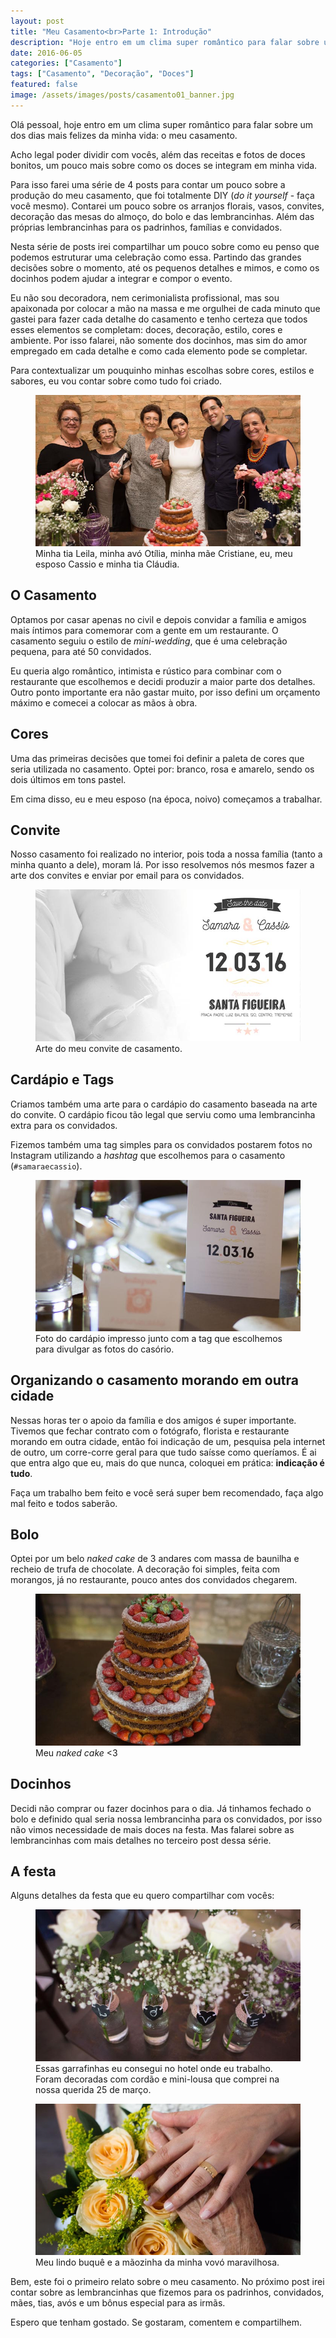 ```yaml
---
layout: post
title: "Meu Casamento<br>Parte 1: Introdução"
description: "Hoje entro em um clima super romântico para falar sobre um dos dias mais felizes da minha vida: o meu casamento."
date: 2016-06-05
categories: ["Casamento"]
tags: ["Casamento", "Decoração", "Doces"]
featured: false
image: /assets/images/posts/casamento01_banner.jpg
---
```


Olá pessoal, hoje entro em um clima super romântico para falar sobre um dos dias mais felizes da minha vida: o meu casamento.

Acho legal poder dividir com vocês, além das receitas e fotos de doces bonitos, um pouco mais sobre como os doces se integram em minha vida.

Para isso farei uma série de 4 posts para contar um pouco sobre a produção do meu casamento, que foi totalmente DIY (_do it yourself_ - faça você mesmo). Contarei um pouco sobre os arranjos florais, vasos, convites, decoração das mesas do almoço, do bolo e das lembrancinhas. Além das próprias lembrancinhas para os padrinhos, famílias e convidados.

Nesta série de posts irei compartilhar um pouco sobre como eu penso que podemos estruturar uma celebração como essa. Partindo das grandes decisões sobre o momento, até os pequenos detalhes e mimos, e como os docinhos podem ajudar a integrar e compor o evento.

Eu não sou decoradora, nem cerimonialista profissional, mas sou apaixonada por colocar a mão na massa e me orgulhei de cada minuto que gastei para fazer cada detalhe do casamento e tenho certeza que todos esses elementos se completam: doces, decoração, estilo, cores e ambiente. Por isso falarei, não somente dos docinhos, mas sim do amor empregado em cada detalhe e como cada elemento pode se completar.

Para contextualizar um pouquinho minhas escolhas sobre cores, estilos e sabores, eu vou contar sobre como tudo foi criado.

<figure>
  <img src="/assets/images/posts/casamento01_01.jpg" alt="Algumas mulheres da minha família">
  <figcaption>Minha tia Leila, minha avó Otília, minha mãe Cristiane, eu, meu esposo Cassio e minha tia Cláudia.</figcaption>
</figure>

## O Casamento

Optamos por casar apenas no civil e depois convidar a família e amigos mais íntimos para comemorar com a gente em um restaurante. O casamento seguiu o estilo de _mini-wedding_, que é uma celebração pequena, para até 50 convidados.

Eu queria algo romântico, intimista e rústico para combinar com o restaurante que escolhemos e decidi produzir a maior parte dos detalhes. Outro ponto importante era não gastar muito, por isso defini um orçamento máximo e comecei a colocar as mãos à obra.

## Cores

Uma das primeiras decisões que tomei foi definir a paleta de cores que seria utilizada no casamento. Optei por: branco, rosa e amarelo, sendo os dois últimos em tons pastel.

Em cima disso, eu e meu esposo (na época, noivo) começamos a trabalhar.

## Convite

Nosso casamento foi realizado no interior, pois toda a nossa família (tanto a minha quanto a dele), moram lá. Por isso resolvemos nós mesmos fazer a arte dos convites e enviar por email para os convidados.

<figure>
  <img src="/assets/images/posts/casamento01_02.jpg" alt="Nosso convite de casamento">
  <figcaption>Arte do meu convite de casamento.</figcaption>
</figure>

## Cardápio e Tags

Criamos também uma arte para o cardápio do casamento baseada na arte do convite. O cardápio ficou tão legal que serviu como uma lembrancinha extra para os convidados.

Fizemos também uma tag simples para os convidados postarem fotos no Instagram utilizando a _hashtag_ que escolhemos para o casamento (`#samaraecassio`).

<figure>
  <img src="/assets/images/posts/casamento01_03.jpg" alt="Cardápio e tag">
  <figcaption>Foto do cardápio impresso junto com a tag que escolhemos para divulgar as fotos do casório.</figcaption>
</figure>

## Organizando o casamento morando em outra cidade

Nessas horas ter o apoio da família e dos amigos é super importante. Tivemos que fechar contrato com o fotógrafo, florista e restaurante morando em outra cidade, então foi indicação de um, pesquisa pela internet de outro, um corre-corre geral para que tudo saísse como queríamos. É ai que entra algo que eu, mais do que nunca, coloquei em prática: **indicação é tudo**.

Faça um trabalho bem feito e você será super bem recomendado, faça algo mal feito e todos saberão.

## Bolo

Optei por um belo _naked cake_ de 3 andares com massa de baunilha e recheio de trufa de chocolate. A decoração foi simples, feita com morangos, já no restaurante, pouco antes dos convidados chegarem.

<figure>
  <img src="/assets/images/posts/casamento01_04.jpg" alt="O bolo de casamento">
  <figcaption>Meu <em>naked cake</em> <3</figcaption>
</figure>

## Docinhos

Decidi não comprar ou fazer docinhos para o dia. Já tinhamos fechado o bolo e definido qual seria nossa lembrancinha para os convidados, por isso não vimos necessidade de mais doces na festa. Mas falarei sobre as lembrancinhas com mais detalhes no terceiro post dessa série.

## A festa

Alguns detalhes da festa que eu quero compartilhar com vocês:

<figure>
  <img src="/assets/images/posts/casamento01_05.jpg" alt="Garrafinhas decoradas nas mesas">
  <figcaption>Essas garrafinhas eu consegui no hotel onde eu trabalho. Foram decoradas com cordão e mini-lousa que comprei na nossa querida 25 de março.</figcaption>
</figure>

<figure>
  <img src="/assets/images/posts/casamento01_06.jpg" alt="O buquê e minha avó">
  <figcaption>Meu lindo buquê e a mãozinha da minha vovó maravilhosa.</figcaption>
</figure>

Bem, este foi o primeiro relato sobre o meu casamento. No próximo post irei contar sobre as lembrancinhas que fizemos para os padrinhos, convidados, mães, tias, avós e um bônus especial para as irmãs.

Espero que tenham gostado. Se gostaram, comentem e compartilhem.
